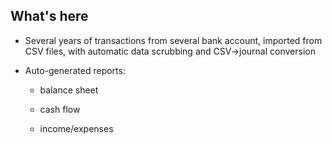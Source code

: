 ## What's here

- Several years of transactions from several bank account, imported from CSV files, with automatic data scrubbing and CSV->journal conversion

- Auto-generated reports:

    - balance sheet

    - cash flow

    - income/expenses
